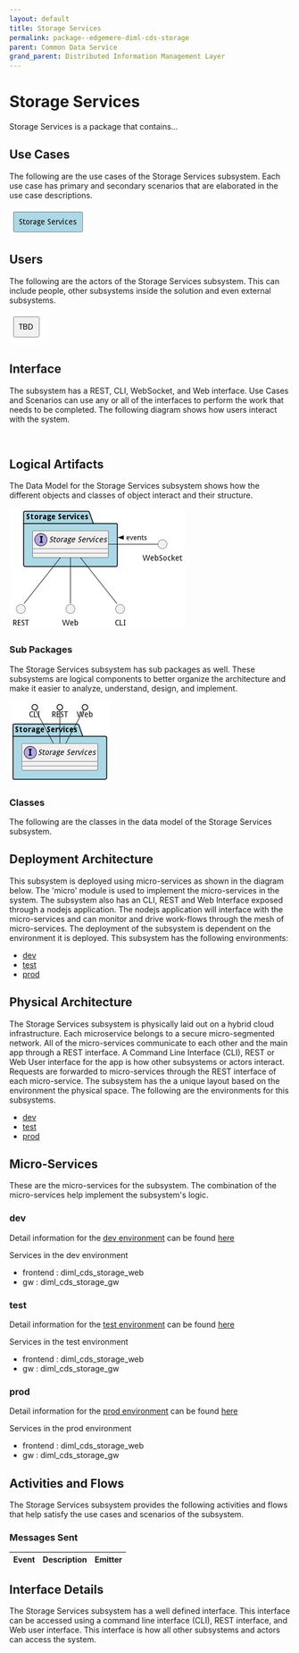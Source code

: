 ```yaml
---
layout: default
title: Storage Services
permalink: package--edgemere-diml-cds-storage
parent: Common Data Service
grand_parent: Distributed Information Management Layer
---
```


# Storage Services

Storage Services is a package that contains...



## Use Cases

The following are the use cases of the Storage Services subsystem. Each use case has primary and secondary scenarios
that are elaborated in the use case descriptions.



![UseCase Diagram](./usecases.png)

## Users

The following are the actors of the Storage Services subsystem. This can include people, other subsystems
inside the solution and even external subsystems.



![User Interaction](./userinteraction.png)

## Interface

The subsystem has a REST, CLI, WebSocket, and Web interface. Use Cases and Scenarios can use any or all
of the interfaces to perform the work that needs to be completed. The following  diagram shows how
users interact with the system.

![Scenario Mappings Diagram](./scenariomapping.png)



## Logical Artifacts

The Data Model for the  Storage Services subsystem shows how the different objects and classes of object interact
and their structure.

![Sub Package Diagram](./subpackage.png)

### Sub Packages

The Storage Services subsystem has sub packages as well. These subsystems are logical components to better
organize the architecture and make it easier to analyze, understand, design, and implement.



![Logical Diagram](./logical.png)

### Classes

The following are the classes in the data model of the Storage Services subsystem.




## Deployment Architecture

This subsystem is deployed using micro-services as shown in the diagram below. The 'micro' module is
used to implement the micro-services in the system. The subsystem also has an CLI, REST and Web Interface
exposed through a nodejs application. The nodejs application will interface with the micro-services and
can monitor and drive work-flows through the mesh of micro-services. The deployment of the subsystem is
dependent on the environment it is deployed. This subsystem has the following environments:
* [dev](environment--edgemere-diml-cds-storage-dev)
* [test](environment--edgemere-diml-cds-storage-test)
* [prod](environment--edgemere-diml-cds-storage-prod)



## Physical Architecture

The Storage Services subsystem is physically laid out on a hybrid cloud infrastructure. Each microservice belongs
to a secure micro-segmented network. All of the micro-services communicate to each other and the main app through a
REST interface. A Command Line Interface (CLI), REST or Web User interface for the app is how other subsystems or actors
interact. Requests are forwarded to micro-services through the REST interface of each micro-service. The subsystem has
the a unique layout based on the environment the physical space. The following are the environments for this
subsystems.
* [dev](environment--edgemere-diml-cds-storage-dev)
* [test](environment--edgemere-diml-cds-storage-test)
* [prod](environment--edgemere-diml-cds-storage-prod)


## Micro-Services

These are the micro-services for the subsystem. The combination of the micro-services help implement
the subsystem's logic.


### dev

Detail information for the [dev environment](environment--edgemere-diml-cds-storage-dev)
can be found [here](environment--edgemere-diml-cds-storage-dev)

Services in the dev environment

* frontend : diml_cds_storage_web
* gw : diml_cds_storage_gw


### test

Detail information for the [test environment](environment--edgemere-diml-cds-storage-test)
can be found [here](environment--edgemere-diml-cds-storage-test)

Services in the test environment

* frontend : diml_cds_storage_web
* gw : diml_cds_storage_gw


### prod

Detail information for the [prod environment](environment--edgemere-diml-cds-storage-prod)
can be found [here](environment--edgemere-diml-cds-storage-prod)

Services in the prod environment

* frontend : diml_cds_storage_web
* gw : diml_cds_storage_gw


## Activities and Flows
The Storage Services subsystem provides the following activities and flows that help satisfy the use
cases and scenarios of the subsystem.




### Messages Sent

| Event | Description | Emitter |
|-------|-------------|---------|



## Interface Details
The Storage Services subsystem has a well defined interface. This interface can be accessed using a
command line interface (CLI), REST interface, and Web user interface. This interface is how all other
subsystems and actors can access the system.


